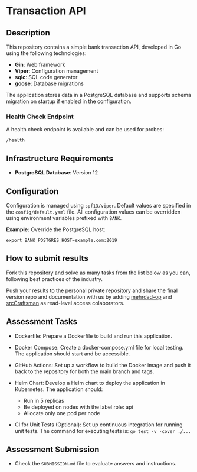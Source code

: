 # Transaction API

## Description

This repository contains a simple bank transaction API, developed in Go using the following technologies:

- **Gin**: Web framework
- **Viper**: Configuration management
- **sqlc**: SQL code generator
- **goose**: Database migrations

The application stores data in a PostgreSQL database and supports schema migration on startup if enabled in the configuration.

### Health Check Endpoint

A health check endpoint is available and can be used for probes:

`/health`


## Infrastructure Requirements

- **PostgreSQL Database**: Version 12

## Configuration

Configuration is managed using `spf13/viper`. Default values are specified in the `config/default.yaml` file. All configuration values can be overridden using environment variables prefixed with `BANK`.

**Example:** Override the PostgreSQL host:

```export BANK_POSTGRES_HOST=example.com:2019 ```

## How to submit results

Fork this repository and solve as many tasks from the list below as you can, following best practices of the industry.

Push your results to the personal private repository and share the final version repo and documentation with us by adding [mehrdad-op](https://github.com/mehrdad-op) and [srcCraftsman](https://github.com/srcCraftsman) as read-level access colaborators.


## Assessment Tasks

* Dockerfile: Prepare a Dockerfile to build and run this application.

* Docker Compose: Create a docker-compose.yml file for local testing. The application should start and be accessible.

* GitHub Actions: Set up a workflow to build the Docker image and push it back to the repository for both the main branch and tags.

* Helm Chart: Develop a Helm chart to deploy the application in Kubernetes. The application should:

    - Run in 5 replicas
    - Be deployed on nodes with the label role: api
    - Allocate only one pod per node
    
* CI for Unit Tests (Optional): Set up continuous integration for running unit tests. The command for executing tests is:
```go test -v -cover ./...```

## Assessment Submission

* Check the `SUBMISSION.md` file to evaluate answers and instructions.